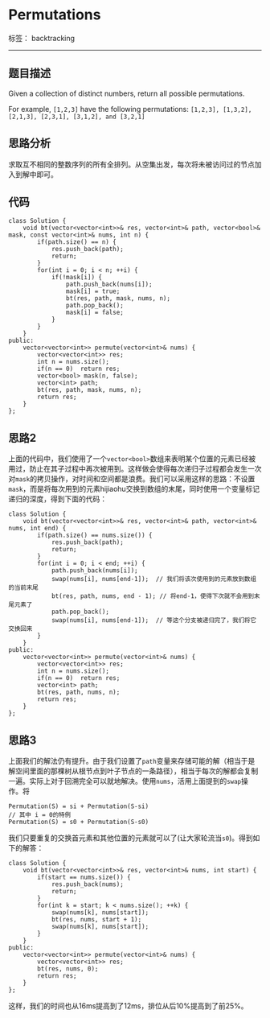 ﻿# Permutations

标签： backtracking

---

## 题目描述
 Given a collection of distinct numbers, return all possible permutations.

For example,
`[1,2,3]` have the following permutations:
`[1,2,3], [1,3,2], [2,1,3], [2,3,1], [3,1,2], and [3,2,1]` 
## 思路分析

求取互不相同的整数序列的所有全排列。从空集出发，每次将未被访问过的节点加入到解中即可。

## 代码
```
class Solution {
    void bt(vector<vector<int>>& res, vector<int>& path, vector<bool>& mask, const vector<int>& nums, int n) {
        if(path.size() == n) {
            res.push_back(path);
            return;
        }
        for(int i = 0; i < n; ++i) {
            if(!mask[i]) {
                path.push_back(nums[i]);
                mask[i] = true;
                bt(res, path, mask, nums, n);
                path.pop_back();
                mask[i] = false;
            }
        }
    }
public:
    vector<vector<int>> permute(vector<int>& nums) {
        vector<vector<int>> res;
        int n = nums.size();
        if(n == 0)  return res;
        vector<bool> mask(n, false);
        vector<int> path;
        bt(res, path, mask, nums, n);
        return res;
    }
};
```

## 思路2
上面的代码中，我们使用了一个`vector<bool>`数组来表明某个位置的元素已经被用过，防止在其子过程中再次被用到。这样做会使得每次递归子过程都会发生一次对`mask`的拷贝操作，对时间和空间都是浪费。我们可以采用这样的思路：不设置`mask`，而是将每次用到的元素hijiaohu交换到数组的末尾，同时使用一个变量标记递归的深度，得到下面的代码：
```
class Solution {
    void bt(vector<vector<int>>& res, vector<int>& path, vector<int>& nums, int end) {
        if(path.size() == nums.size()) {
            res.push_back(path);
            return;
        }
        for(int i = 0; i < end; ++i) {
            path.push_back(nums[i]);
            swap(nums[i], nums[end-1]);  // 我们将该次使用到的元素放到数组的当前末尾
            bt(res, path, nums, end - 1); // 将end-1，使得下次就不会用到末尾元素了
            path.pop_back();
            swap(nums[i], nums[end-1]);  // 等这个分支被递归完了，我们将它交换回来
        }
    }
public:
    vector<vector<int>> permute(vector<int>& nums) {
        vector<vector<int>> res;
        int n = nums.size();
        if(n == 0)  return res;
        vector<int> path;
        bt(res, path, nums, n);
        return res;
    }
};
```

## 思路3
上面我们的解法仍有提升。由于我们设置了`path`变量来存储可能的解（相当于是解空间里面的那棵树从根节点到叶子节点的一条路径），相当于每次的解都会复制一遍。实际上对于回溯完全可以就地解决。使用`nums`，活用上面提到的`swap`操作。将
```
Permutation(S) = si + Permutation(S-si)
// 其中 i = 0的特例
Permutation(S) = s0 + Permutation(S-s0)
```
我们只要重复的交换首元素和其他位置的元素就可以了(让大家轮流当`s0`)。得到如下的解答：
```
class Solution {
    void bt(vector<vector<int>>& res, vector<int>& nums, int start) {
        if(start == nums.size()) {
            res.push_back(nums);
            return;
        }
        for(int k = start; k < nums.size(); ++k) {
            swap(nums[k], nums[start]);
            bt(res, nums, start + 1);
            swap(nums[k], nums[start]);
        }
    }
public:
    vector<vector<int>> permute(vector<int>& nums) {
        vector<vector<int>> res;
        bt(res, nums, 0);
        return res;
    }
};
```

这样，我们的时间也从16ms提高到了12ms，排位从后10%提高到了前25%。
